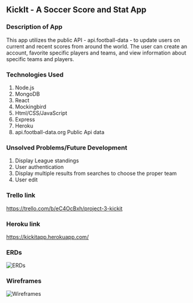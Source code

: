 ## KickIt - A Soccer Score and Stat App

### Description of App
This app utilizes the public API - api.football-data - to update users on current and recent scores from around the world. The user can create an account, favorite specific players and teams, and view information about specific teams and players.

### Technologies Used
1. Node.js    
2. MongoDB
3. React
4. Mockingbird
5. Html/CSS/JavaScript
6. Express
7. Heroku
8. api.football-data.org Public Api data

### Unsolved Problems/Future Development
1. Display League standings
2. User authentication
3. Display multiple results from searches to choose the proper team
4. User edit

### Trello link
https://trello.com/b/eC4OcBxh/project-3-kickit

### Heroku link
https://kickitapp.herokuapp.com/

### ERDs
![ERDs](http://i.imgur.com/2nXJILr.jpg?1 "ERDs")


### Wireframes
![Wireframes](http://i.imgur.com/Bm4wPAn.jpg "Wireframes")